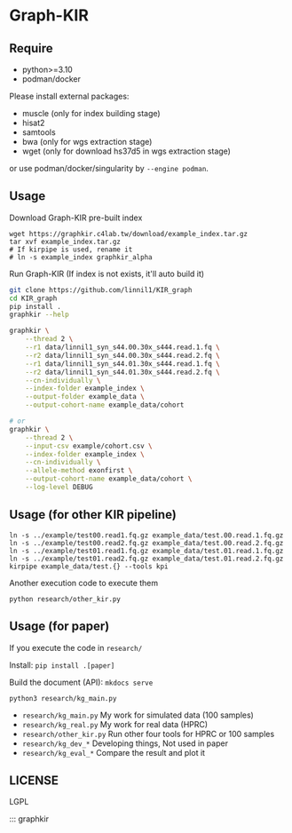 # Graph-KIR


## Require
* python>=3.10
* podman/docker

Please install external packages:
* muscle (only for index building stage)
* hisat2
* samtools
* bwa (only for wgs extraction stage)
* wget (only for download hs37d5 in wgs extraction stage)

or use podman/docker/singularity by `--engine podman`.


## Usage

Download Graph-KIR pre-built index
```
wget https://graphkir.c4lab.tw/download/example_index.tar.gz
tar xvf example_index.tar.gz
# If kirpipe is used, rename it
# ln -s example_index graphkir_alpha
```


Run Graph-KIR (If index is not exists, it'll auto build it)

``` bash
git clone https://github.com/linnil1/KIR_graph
cd KIR_graph
pip install .
graphkir --help

graphkir \
    --thread 2 \
    --r1 data/linnil1_syn_s44.00.30x_s444.read.1.fq \
    --r2 data/linnil1_syn_s44.00.30x_s444.read.2.fq \
    --r1 data/linnil1_syn_s44.01.30x_s444.read.1.fq \
    --r2 data/linnil1_syn_s44.01.30x_s444.read.2.fq \
    --cn-individually \
    --index-folder example_index \
    --output-folder example_data \
    --output-cohort-name example_data/cohort

# or 
graphkir \
    --thread 2 \
    --input-csv example/cohort.csv \
    --index-folder example_index \
    --cn-individually \
    --allele-method exonfirst \
    --output-cohort-name example_data/cohort \
    --log-level DEBUG
```

## Usage (for other KIR pipeline)
```
ln -s ../example/test00.read1.fq.gz example_data/test.00.read.1.fq.gz
ln -s ../example/test00.read2.fq.gz example_data/test.00.read.2.fq.gz
ln -s ../example/test01.read1.fq.gz example_data/test.01.read.1.fq.gz
ln -s ../example/test01.read2.fq.gz example_data/test.01.read.2.fq.gz
kirpipe example_data/test.{} --tools kpi
```

Another execution code to execute them
```
python research/other_kir.py
```


## Usage (for paper)

If you execute the code in `research/`

Install: `pip install .[paper]`

Build the document (API): `mkdocs serve`

```
python3 research/kg_main.py
```

* `research/kg_main.py`         My work for simulated data (100 samples)
* `research/kg_real.py`         My work for real data (HPRC)
* `research/other_kir.py`       Run other four tools for HPRC or 100 samples
* `research/kg_dev_*`           Developing things, Not used in paper
* `research/kg_eval_*`          Compare the result and plot it


## LICENSE
LGPL


::: graphkir
